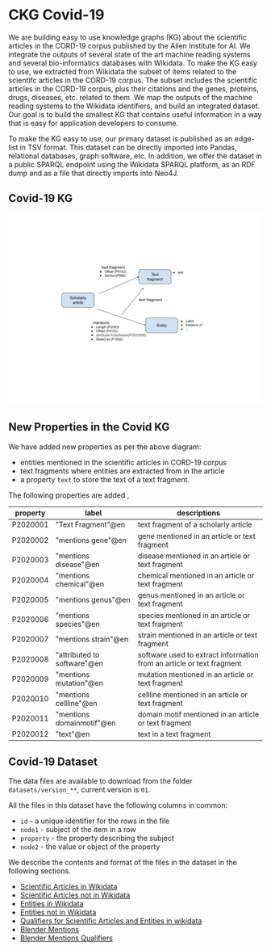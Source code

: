 # CKG Covid-19 

We are building easy to use knowledge graphs (KG) about the scientific articles in the CORD-19 corpus published by the Allen Institute for AI. We integrate the outputs of several state of the art machine reading systems and several bio-informatics databases with Wikidata. To make the KG easy to use, we extracted from Wikidata the subset of items related to the scientifc articles in the CORD-19 corpus. The subset includes the scientific articles in the CORD-19 corpus, plus their citations and the genes, proteins, drugs, diseases, etc. related to them. We map the outputs of the machine reading systems to the Wikidata identifiers, and build an integrated dataset. Our goal is to build the smallest KG that contains useful information in a way that is easy for application developers to consume.

To make the KG easy to use, our primary dataset is published as an edge-list in TSV format. This dataset can be directly imported into Pandas, relational databases, graph software, etc. In addition, we offer the dataset in a public SPARQL endpoint using the Wikidata SPARQL platform, as an RDF dump and as a file that directly imports into Neo4J.


## Covid-19 KG

![Covid-19 Knowledge Graph](covid_kg_diagram.png "Covid-19 Knowledge Graph")

## New Properties in the Covid KG

We have added new properties as per the above diagram:

- entities mentioned in the scientific articles in CORD-19 corpus
- text fragments where entities are extracted from in the article
- a property `text` to store the text of a text fragment.

The following properties are added ,

| property | label                       | descriptions                                                          |
|----------|-----------------------------|-----------------------------------------------------------------------|
| P2020001 | "Text Fragment"@en          | text fragment of a scholarly article                                  |
| P2020002 | "mentions gene"@en          | gene mentioned in an article or text fragment                         |
| P2020003 | "mentions disease"@en       | disease mentioned in an article or text fragment                      |
| P2020004 | "mentions chemical"@en      | chemical mentioned in an article or text fragment                     |
| P2020005 | "mentions genus"@en         | genus mentioned in an article or text fragment                        |
| P2020006 | "mentions species"@en       | species mentioned in an article or text fragment                      |
| P2020007 | "mentions strain"@en        | strain mentioned in an article or text fragment                       |
| P2020008 | "attributed to software"@en | software used to extract information from an article or text fragment |
| P2020009 | "mentions mutation"@en      | mutation mentioned in an article or text fragment                     |
| P2020010 | "mentions cellline"@en      | cellline mentioned in an article or text fragment                     |
| P2020011 | "mentions domainmotif"@en   | domain motif mentioned in an article or text fragment                 |
| P2020012 | "text"@en                   | text in a text fragment                                               |

## Covid-19 Dataset

The data files are available to download from the folder `datasets/version_**`, current version is `01`.

All the files in this dataset have the following columns in common:

* `id` - a unique identifier for the rows in the file
* `node1` - subject of the item in a row
* `property` - the property describing the subject
* `node2` - the value or object of the property

We describe the contents and format of the files in the dataset in the following sections.


- [Scientific Articles in Wikidata](scientific_articles_in_wikidata.md)
- [Scientific Articles not in Wikidata](scientific_articles_not_in_wikidata.md)
- [Entities in Wikidata](entities_in_wikidata.md)
- [Entities not in Wikidata](entities_not_in_wikidata.md)
- [Qualifiers for Scientific Articles and Entities in wikidata](qualifiers_wikidata_kgtk.md)
- [Blender Mentions](covid_kgtk_blender_mentions_with_labels.md)
- [Blender Mentions Qualifiers](entities_not_in_wikidata.md)





